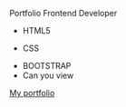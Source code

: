 
Portfolio Frontend Developer
- HTML5
* CSS
+ BOOTSTRAP
+ Can you view

[My portfolio](https://naimanov28.github.io/portfolio/)
